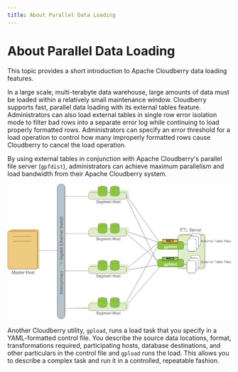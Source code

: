 ```yaml
---
title: About Parallel Data Loading
---
```


# About Parallel Data Loading

This topic provides a short introduction to Apache Cloudberry data loading features.

In a large scale, multi-terabyte data warehouse, large amounts of data must be loaded within a relatively small maintenance window. Cloudberry supports fast, parallel data loading with its external tables feature. Administrators can also load external tables in single row error isolation mode to filter bad rows into a separate error log while continuing to load properly formatted rows. Administrators can specify an error threshold for a load operation to control how many improperly formatted rows cause Cloudberry to cancel the load operation.

By using external tables in conjunction with Apache Cloudberry's parallel file server (`gpfdist`), administrators can achieve maximum parallelism and load bandwidth from their Apache Cloudberry system.

![External Tables Using Cloudberry Parallel File Server (gpfdist)](../../media/external-table-loading.png)

Another Cloudberry utility, `gpload`, runs a load task that you specify in a YAML-formatted control file. You describe the source data locations, format, transformations required, participating hosts, database destinations, and other particulars in the control file and `gpload` runs the load. This allows you to describe a complex task and run it in a controlled, repeatable fashion.
